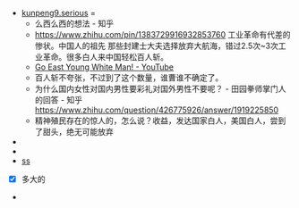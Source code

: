 - [kunpeng9.serious](kunpeng9.serious.md) =
    - 么西么西的想法 - 知乎
    - https://www.zhihu.com/pin/1383729916932853760    工业革命有代差的惨状。中国人的祖先 那些封建士大夫选择放弃大航海，错过2.5次~3次工业革命。很多白人来中国轻松百人斩。
    - [Go East Young White Man! - YouTube](https://www.youtube.com/watch?v=s8KCOgLM4AQ)
    - 百人斩不夸张，不过到了这个数量，谁曹谁不确定了。
    - 为什么国内女性对国内男性要彩礼对国外男性不要呢？ - 田园拳师掌门人的回答 - 知乎
https://www.zhihu.com/question/426775926/answer/1919225850
    - 精神殖民存在的惊人的，怎么说？收益，发达国家白人，美国白人，尝到了甜头，绝无可能放弃
- 
- 
- [ss](ss.md)
- [x] 多大的
- 
